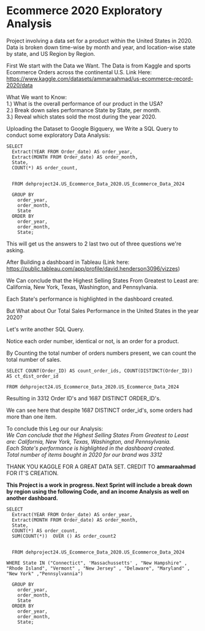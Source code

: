 # Ecommerce 2020 Exploratory Analysis

Project involving a data set for a product within the United States in 2020. Data is broken down time-wise by month and year, and location-wise state by state, and US Region by Region. 


First We start with the Data we Want. The Data is from Kaggle and sports Ecommerce Orders across the continental U.S. 
Link Here: https://www.kaggle.com/datasets/ammaraahmad/us-ecommerce-record-2020/data


What We want to Know: <br>
1.) What is the overall performance of our product in the USA? <br>
2.) Break down sales performance State by State, per month. <br>
3.) Reveal which states sold the most during the year 2020. <br>

Uploading the Dataset to Google Bigquery, we Write a SQL Query to conduct some exploratory Data Analysis: 

```
SELECT 
  Extract(YEAR FROM Order_date) AS order_year,
  Extract(MONTH FROM Order_date) AS order_month,
  State, 
  COUNT(*) AS order_count,
  

  FROM dehproject24.US_Ecommerce_Data_2020.US_Ecommerce_Data_2024

  GROUP BY 
    order_year, 
    order_month,
    State
  ORDER BY 
    order_year, 
    order_month, 
    State;
```
 This will get us the answers to 2 last two out of three questions we're asking. 

 After Building a dashboard in Tableau (Link here: https://public.tableau.com/app/profile/david.henderson3096/vizzes) 

 We Can conclude that the Highest Selling States From Greatest to Least are: California, New York, Texas, Washington, and Pennsylvania.

Each State's performance is highlighted in the dashboard created. 

But What about Our Total Sales Performance in the United States in the year 2020? 

Let's write another SQL Query.

Notice each order number, identical or not, is an order for a product. 

By Counting the total number of orders numbers present, we can count the total number of sales. 

```
SELECT COUNT(Order_ID) AS count_order_ids, COUNT(DISTINCT(Order_ID)) AS ct_dist_order_id

FROM dehproject24.US_Ecommerce_Data_2020.US_Ecommerce_Data_2024
```


Resulting in 
3312 Order ID's and 1687 DISTINCT ORDER_ID's. 

We can see here that despite 1687 DISTINCT order_id's, some orders had more than one item. 

To conclude this Leg our our Analysis:<br>
 *We Can conclude that the Highest Selling States From Greatest to Least are: California, New York, Texas, Washington, and Pennsylvania.*
 <br>
 *Each State's performance is highlighted in the dashboard created.*<br>
 *Total number of items bought in 2020 for our brand was 3312* <br>

 THANK YOU KAGGLE FOR A GREAT DATA SET. CREDIT TO **ammaraahmad** FOR IT'S CREATION. 



**This Project is a work in progress. Next Sprint will include a break down by region using the following Code, and an income Analysis as well on another dashboard.**

```
SELECT 
  Extract(YEAR FROM Order_date) AS order_year,
  Extract(MONTH FROM Order_date) AS order_month,
  State, 
  COUNT(*) AS order_count,
  SUM(COUNT(*))  OVER () AS order_count2
  

  FROM dehproject24.US_Ecommerce_Data_2020.US_Ecommerce_Data_2024

WHERE State IN ("Connectict", 'Massachussetts' , "New Hampshire" , "Rhode Island", "Vermont" , "New Jersey" , "Delaware", "Maryland" , "New York" ,"Pennsylvannia") 

  GROUP BY 
    order_year, 
    order_month,
    State
  ORDER BY 
    order_year, 
    order_month, 
    State;

```
